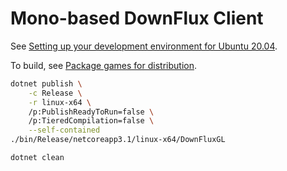 # Mono-based DownFlux Client

See [Setting up your development environment for Ubuntu 20.04](https://docs.monogame.net/articles/getting_started/1_setting_up_your_development_environment_ubuntu.html).

To build, see [Package games for distribution](https://docs.monogame.net/articles/packaging_games.html).

```bash
dotnet publish \
    -c Release \
    -r linux-x64 \
    /p:PublishReadyToRun=false \
    /p:TieredCompilation=false \
    --self-contained
./bin/Release/netcoreapp3.1/linux-x64/DownFluxGL

dotnet clean
```
